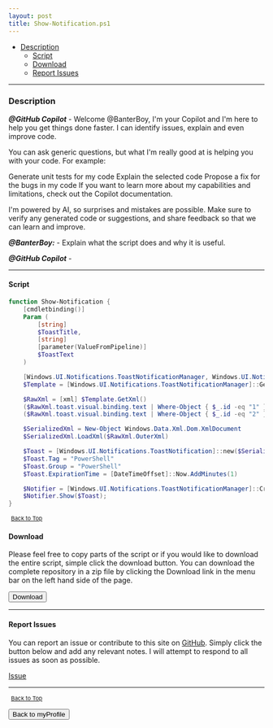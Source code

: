 ```yaml
---
layout: post
title: Show-Notification.ps1
---
```


- [Description](#description)
  - [Script](#script)
  - [Download](#download)
  - [Report Issues](#report-issues)

---

### Description

**_@GitHub Copilot_** - Welcome @BanterBoy, I'm your Copilot and I'm here to help you get things done faster. I can identify issues, explain and even improve code.

You can ask generic questions, but what I'm really good at is helping you with your code. For example:

Generate unit tests for my code
Explain the selected code
Propose a fix for the bugs in my code
If you want to learn more about my capabilities and limitations, check out the Copilot documentation.

I'm powered by AI, so surprises and mistakes are possible. Make sure to verify any generated code or suggestions, and share feedback so that we can learn and improve.

**_@BanterBoy:_** - Explain what the script does and why it is useful.

**_@GitHub Copilot_** -

---

#### Script

```powershell
function Show-Notification {
    [cmdletbinding()]
    Param (
        [string]
        $ToastTitle,
        [string]
        [parameter(ValueFromPipeline)]
        $ToastText
    )

    [Windows.UI.Notifications.ToastNotificationManager, Windows.UI.Notifications, ContentType = WindowsRuntime] > $null
    $Template = [Windows.UI.Notifications.ToastNotificationManager]::GetTemplateContent([Windows.UI.Notifications.ToastTemplateType]::ToastText02)

    $RawXml = [xml] $Template.GetXml()
    ($RawXml.toast.visual.binding.text | Where-Object { $_.id -eq "1" }).AppendChild($RawXml.CreateTextNode($ToastTitle)) > $null
    ($RawXml.toast.visual.binding.text | Where-Object { $_.id -eq "2" }).AppendChild($RawXml.CreateTextNode($ToastText)) > $null

    $SerializedXml = New-Object Windows.Data.Xml.Dom.XmlDocument
    $SerializedXml.LoadXml($RawXml.OuterXml)

    $Toast = [Windows.UI.Notifications.ToastNotification]::new($SerializedXml)
    $Toast.Tag = "PowerShell"
    $Toast.Group = "PowerShell"
    $Toast.ExpirationTime = [DateTimeOffset]::Now.AddMinutes(1)

    $Notifier = [Windows.UI.Notifications.ToastNotificationManager]::CreateToastNotifier("PowerShell")
    $Notifier.Show($Toast);
}
```

<span style="font-size:11px;"><a href="#"><i class="fas fa-caret-up" aria-hidden="true" style="color: white; margin-right:5px;"></i>Back to Top</a></span>

#### Download

Please feel free to copy parts of the script or if you would like to download the entire script, simple click the download button. You can download the complete repository in a zip file by clicking the Download link in the menu bar on the left hand side of the page.

<button class="btn" type="submit" onclick="window.open('/PowerShell/functions/myProfile/Show-Notification.ps1')">
    <i class="fa fa-cloud-download-alt">
    </i>
        Download
</button>

---

#### Report Issues

You can report an issue or contribute to this site on <a href="https://github.com/BanterBoy/scripts-blog/issues">GitHub</a>. Simply click the button below and add any relevant notes. I will attempt to respond to all issues as soon as possible.

<!-- Place this tag where you want the button to render. -->

<a class="github-button" href="https://github.com/BanterBoy/scripts-blog/issues/new?title=Show-Notification.ps1&body=There is a problem with this function. Please find details below." data-show-count="true" aria-label="Issue BanterBoy/scripts-blog on GitHub">Issue</a>

---

<span style="font-size:11px;"><a href="#"><i class="fas fa-caret-up" aria-hidden="true" style="color: white; margin-right:5px;"></i>Back to Top</a></span>

<a href="/menu/_pages/myProfile.html">
    <button class="btn">
        <i class='fas fa-reply'>
        </i>
            Back to myProfile
    </button>
</a>

[1]: http://ecotrust-canada.github.io/markdown-toc
[2]: https://github.com/googlearchive/code-prettify
